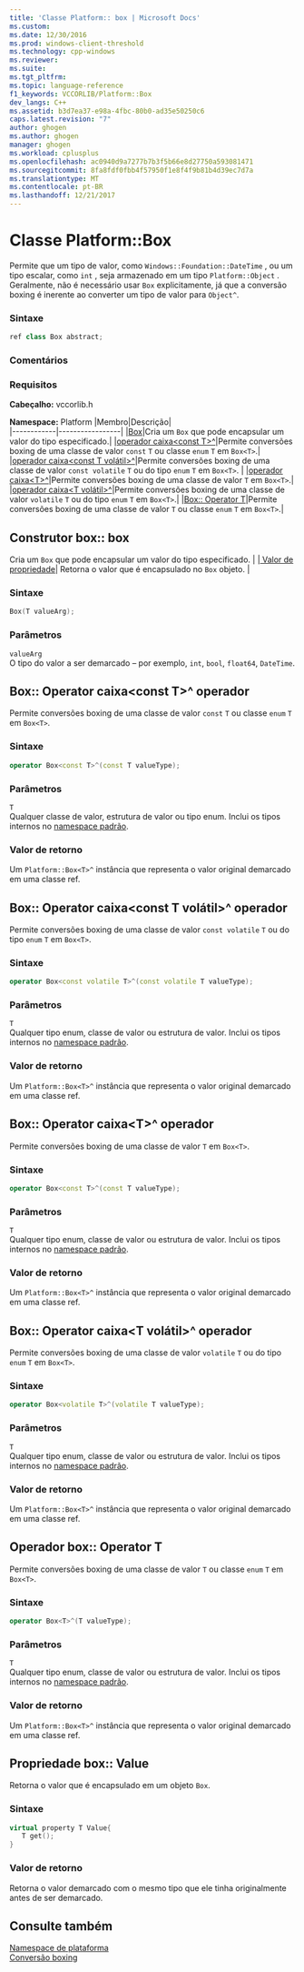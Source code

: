 ```yaml
---
title: 'Classe Platform:: box | Microsoft Docs'
ms.custom: 
ms.date: 12/30/2016
ms.prod: windows-client-threshold
ms.technology: cpp-windows
ms.reviewer: 
ms.suite: 
ms.tgt_pltfrm: 
ms.topic: language-reference
f1_keywords: VCCORLIB/Platform::Box
dev_langs: C++
ms.assetid: b3d7ea37-e98a-4fbc-80b0-ad35e50250c6
caps.latest.revision: "7"
author: ghogen
ms.author: ghogen
manager: ghogen
ms.workload: cplusplus
ms.openlocfilehash: ac0940d9a7277b7b3f5b66e8d27750a593081471
ms.sourcegitcommit: 8fa8fdf0fbb4f57950f1e8f4f9b81b4d39ec7d7a
ms.translationtype: MT
ms.contentlocale: pt-BR
ms.lasthandoff: 12/21/2017
---
```

# <a name="platformbox-class"></a>Classe Platform::Box
Permite que um tipo de valor, como `Windows::Foundation::DateTime` , ou um tipo escalar, como `int` , seja armazenado em um tipo `Platform::Object` . Geralmente, não é necessário usar `Box` explicitamente, já que a conversão boxing é inerente ao converter um tipo de valor para `Object^`.  
  
### <a name="syntax"></a>Sintaxe  
  
```cpp  
ref class Box abstract;  
```  
  ### <a name="remarks"></a>Comentários  
  
### <a name="requirements"></a>Requisitos  
 **Cabeçalho:** vccorlib.h  
  
 **Namespace:** Platform
|Membro|Descrição|  
|------------|-----------------|
|[Box](#ctor)|Cria um `Box` que pode encapsular um valor do tipo especificado.|
|[operador caixa&lt;const T&gt;^](#box-const-t)|Permite conversões boxing de uma classe de valor `const` `T` ou classe `enum` `T` em `Box<T>`.|
|[operador caixa&lt;const T volátil&gt;^](#box-const-volatile-t)|Permite conversões boxing de uma classe de valor `const volatile` `T` ou do tipo `enum` `T` em `Box<T>`. |
|[operador caixa&lt;T&gt;^](#box-t)|Permite conversões boxing de uma classe de valor `T` em `Box<T>`.|
|[operador caixa&lt;T volátil&gt;^](#box-volatile-t)|Permite conversões boxing de uma classe de valor `volatile` `T` ou do tipo `enum` `T` em `Box<T>`.|
|[Box:: Operator T](#t)|Permite conversões boxing de uma classe de valor `T` ou classe `enum` `T` em `Box<T>`.| 
## <a name="ctor"></a>Construtor box:: box
Cria um `Box` que pode encapsular um valor do tipo especificado. | |[ Valor de propriedade](#value)| Retorna o valor que é encapsulado no `Box` objeto. |  
### <a name="syntax"></a>Sintaxe  
  
```cpp  
Box(T valueArg);  
```  
  
### <a name="parameters"></a>Parâmetros  
 `valueArg`  
 O tipo do valor a ser demarcado – por exemplo, `int`, `bool`, `float64`, `DateTime`.  
  

## <a name="box-const-t"></a>Box:: Operator caixa&lt;const T&gt;^ operador
Permite conversões boxing de uma classe de valor `const` `T` ou classe `enum` `T` em `Box<T>`.  
  
### <a name="syntax"></a>Sintaxe  
  
```cpp  
operator Box<const T>^(const T valueType);  
```  
  
### <a name="parameters"></a>Parâmetros  
 `T`  
 Qualquer classe de valor, estrutura de valor ou tipo enum. Inclui os tipos internos no [namespace padrão](../cppcx/default-namespace.md).  
  
### <a name="return-value"></a>Valor de retorno  
 Um `Platform::Box<T>^` instância que representa o valor original demarcado em uma classe ref.  
  
## <a name="box-const-volatile-t"></a>Box:: Operator caixa&lt;const T volátil&gt;^ operador
Permite conversões boxing de uma classe de valor `const volatile` `T` ou do tipo `enum` `T` em `Box<T>`.  
  
### <a name="syntax"></a>Sintaxe  
  
```cpp  
operator Box<const volatile T>^(const volatile T valueType);  
```  
  
### <a name="parameters"></a>Parâmetros  
 `T`  
 Qualquer tipo enum, classe de valor ou estrutura de valor. Inclui os tipos internos no [namespace padrão](../cppcx/default-namespace.md).  
  
### <a name="return-value"></a>Valor de retorno  
 Um `Platform::Box<T>^` instância que representa o valor original demarcado em uma classe ref.  
  
## <a name="box-t"></a>Box:: Operator caixa&lt;T&gt;^ operador
Permite conversões boxing de uma classe de valor `T` em `Box<T>`.  
  
### <a name="syntax"></a>Sintaxe  
  
```cpp  
operator Box<const T>^(const T valueType);  
```  
  
### <a name="parameters"></a>Parâmetros  
 `T`  
 Qualquer tipo enum, classe de valor ou estrutura de valor. Inclui os tipos internos no [namespace padrão](../cppcx/default-namespace.md).  
  
### <a name="return-value"></a>Valor de retorno  
 Um `Platform::Box<T>^` instância que representa o valor original demarcado em uma classe ref.  
  
## <a name="box-volatile-t"></a>Box:: Operator caixa&lt;T volátil&gt;^ operador
Permite conversões boxing de uma classe de valor `volatile` `T` ou do tipo `enum` `T` em `Box<T>`.  
  
### <a name="syntax"></a>Sintaxe  
  
```cpp  
operator Box<volatile T>^(volatile T valueType);  
```  
  
### <a name="parameters"></a>Parâmetros  
 `T`  
 Qualquer tipo enum, classe de valor ou estrutura de valor. Inclui os tipos internos no [namespace padrão](../cppcx/default-namespace.md).  
  
### <a name="return-value"></a>Valor de retorno  
 Um `Platform::Box<T>^` instância que representa o valor original demarcado em uma classe ref.  
  
## <a name="t"></a>Operador box:: Operator T
Permite conversões boxing de uma classe de valor `T` ou classe `enum` `T` em `Box<T>`.  
  
### <a name="syntax"></a>Sintaxe  
  
```cpp  
operator Box<T>^(T valueType);  
```  
  
### <a name="parameters"></a>Parâmetros  
 `T`  
 Qualquer tipo enum, classe de valor ou estrutura de valor. Inclui os tipos internos no [namespace padrão](../cppcx/default-namespace.md).  
  
### <a name="return-value"></a>Valor de retorno  
 Um `Platform::Box<T>^` instância que representa o valor original demarcado em uma classe ref.  
  

## <a name="value"></a>Propriedade box:: Value
Retorna o valor que é encapsulado em um objeto `Box`.  
  
### <a name="syntax"></a>Sintaxe  
  
```cpp  
virtual property T Value{  
   T get();  
}  
```  
  
### <a name="return-value"></a>Valor de retorno  
 Retorna o valor demarcado com o mesmo tipo que ele tinha originalmente antes de ser demarcado.  
  
  
## <a name="see-also"></a>Consulte também  
 [Namespace de plataforma](../cppcx/platform-namespace-c-cx.md)   
 [Conversão boxing](../cppcx/boxing-c-cx.md)